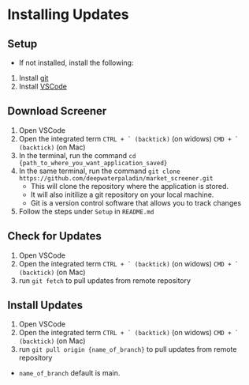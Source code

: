 # Installing Updates

## Setup

- If not installed, install the following:

1. Install [git](https://git-scm.com/downloads)
1. Install [VSCode](https://code.visualstudio.com/download)

## Download Screener

1. Open VSCode
1. Open the integrated term ```CTRL + ` (backtick)``` (on widows) ```CMD + ` (backtick)``` (on Mac)
1. In the terminal, run the command `cd {path_to_where_you_want_application_saved}`
1. In the same terminal, run the command `git clone https://github.com/deepwaterpaladin/market_screener.git`
    - This will clone the repository where the application is stored.
    - It will also initilize a git repository on your local machine.
    - Git is a version control software that allows you to track changes 
1. Follow the steps under `Setup` in `README.md`


## Check for Updates

1. Open VSCode
1. Open the integrated term ```CTRL + ` (backtick)``` (on widows) ```CMD + ` (backtick)``` (on Mac)
1. run `git fetch` to pull updates from remote repository

## Install Updates

1. Open VSCode
1. Open the integrated term ```CTRL + ` (backtick)``` (on widows) ```CMD + ` (backtick)``` (on Mac)
1. run `git pull origin {name_of_branch}` to pull updates from remote repository
  - `name_of_branch` default is main.
